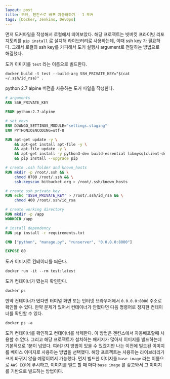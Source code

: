 ```yaml
---
layout: post
title: 도커, 젠킨스로 배포 자동화하기 - 1 도커 
tags: [Docker, Jenkins, DevOps]
---
```





먼저 도커파일을 작성해서 로컬에서 띄어보았다. 해당 프로젝트는 빗버킷 프라이빗 리포지토리를 `pip install` 로 설치해 라이브러리로 사용하는데, 이때 ssh key 가 필요하다. 그래서 로컬의 ssh key를 카피해서 도커 실행시 argument로 전달하는 방법으로 해결했다. 


도커 이미지를 `test` 라는 이름으로 빌드한다.

```shell
docker build -t test --build-arg SSH_PRIVATE_KEY="$(cat ~/.ssh/id_rsa)" .
```



python 2.7 alpine 버전을 사용하는 도커 파일을 작성한다.

```dockerfile
# arguments
ARG SSH_PRIVATE_KEY

FROM python:2.7-alpine

# set envs
ENV DJANGO_SETTINGS_MODULE="settings.staging"
ENV PYTHONIOENCODING=utf-8

RUN apt-get update -y \
    && apt-get install apt-file -y \
    && apt-file update -y \
    && apt-get install -y python3-dev build-essential libmysqlclient-dev git libffi-dev openssh-client nginx vim netcat netcat-openbsd \
    && pip install --upgrade pip

# create .ssh folder and known_hosts
RUN mkdir -p /root/.ssh && \
    chmod 0700 /root/.ssh && \
    ssh-keyscan bitbucket.org > /root/.ssh/known_hosts

# create ssh private key
RUN echo "$SSH_PRIVATE_KEY" > /root/.ssh/id_rsa && \
    chmod 400 /root/.ssh/id_rsa

# create working directory
RUN mkdir -p /app
WORKDIR /app

# install dependency
RUN pip install -r requirements.txt

CMD ["python", "manage.py", "runserver", "0.0.0.0:8000"]

EXPOSE 80
```



도커 이미지로 컨테이너를 띄운다.

```shell
docker run -it --rm test:latest
```



도커 컨테이너가 떴는지 확인한다.

```shell
docker ps
```



만약 컨테이너가 떴다면 터미널 화면 또는 인터넷 브라우저에서 `0.0.0.0:8000` 주소로 확인할 수 있다. 만약 문제가 있어서 컨테이너가 안떴다면 다음 명령어로 정지한 컨테이너를 확인할 수 있다.

```shell
docker ps -a
```



도커 컨테이너를 확인하고 컨테이너를 삭제한다. 이 방법은 젠킨스에서 자동배포할때 사용할 수 없다. 그리고 해당 프로젝트가 설치하는 패키지가 많아서 이미지를 빌드하는데 기본적으로 1분이 넘었다. 여러가지 방법이 있을 수 있겠지만 나는 이전에 빌드된 이미지를 베이스 이미지로 사용하는 방법을 선택했다. 해당 프로젝트는 사용하는 라이브러리가 크게 바뀌지 않을 예정이여서 가능했다. 먼저 빌드한 이미지를 `base image` 라는 이름으로 `AWS ECR`에 푸시하고, 이미지를 빌드 할 때 마다 `base image` 를 갖고와서 그 이미지를 기반으로 빌드하는 방법이다. 